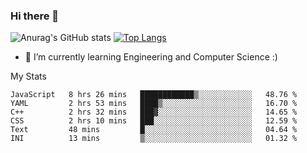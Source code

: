 ### Hi there 👋

![Anurag's GitHub stats](https://github-readme-stats.vercel.app/api?username=MatteoIorio11&show_icons=true&theme=dark) 
[![Top Langs](https://github-readme-stats.vercel.app/api/top-langs/?username=MatteoIorio11&theme=dark)](https://github.com/MatteoIorio11/github-readme-stats)

- 🌱 I’m currently learning Engineering and Computer Science :)

<!--
**MatteoIorio11/MatteoIorio11** is a ✨ _special_ ✨ repository because its `README.md` (this file) appears on your GitHub profile.

Here are some ideas to get you started:

- 🔭 I’m currently working on ...
- 🌱 I’m currently learning ...
- 👯 I’m looking to collaborate on ...
- 🤔 I’m looking for help with ...
- 💬 Ask me about ...
- 📫 How to reach me: ...
- 😄 Pronouns: ...
- ⚡ Fun fact: ...
-->
My Stats
<!--START_SECTION:waka-->

```text
JavaScript   8 hrs 26 mins   ████████████▒░░░░░░░░░░░░   48.76 %
YAML         2 hrs 53 mins   ████▒░░░░░░░░░░░░░░░░░░░░   16.70 %
C++          2 hrs 32 mins   ███▓░░░░░░░░░░░░░░░░░░░░░   14.65 %
CSS          2 hrs 10 mins   ███░░░░░░░░░░░░░░░░░░░░░░   12.59 %
Text         48 mins         █░░░░░░░░░░░░░░░░░░░░░░░░   04.64 %
INI          13 mins         ▒░░░░░░░░░░░░░░░░░░░░░░░░   01.32 %
```

<!--END_SECTION:waka-->
